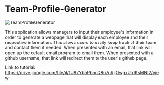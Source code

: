 # Team-Profile-Generator

![TeamProfileGenerator](https://user-images.githubusercontent.com/96928036/168498499-2fe2f3d6-77b6-463b-87bc-d85ca00c3cd4.png)

This application allows managers to input their employee's information in order to generate a webpage that will display each employee and their respective information. This allows users to easily keep track of their team and contact them if needed. When presented with an email, that link will open up the default email program to email them. When presented with a github username, that link will redirect them to the user's github page.

Link to tutorial: https://drive.google.com/file/d/1U87YbhPbnnQ8n7nRjjOwgxUrrlKsMNI2/view
